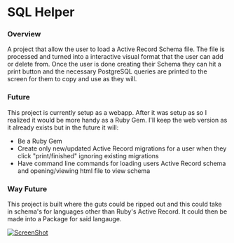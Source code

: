 # SQL Helper

### Overview

A project that allow the user to load a Active Record Schema file. The file is processed and turned into a interactive visual format that the user can add or delete from. 
Once the user is done creating their Schema they can hit a print button and the necessary PostgreSQL queries are printed to the screen for them to copy and use as they will. 

### Future

This project is currently setup as a webapp. After it was setup as so I realized it would be more handy as a Ruby Gem. I'll keep the web version as it already exists but in the future it will:

* Be a Ruby Gem
* Create only new/updated Active Record migrations for a user when they click "print/finished" ignoring existing migrations
* Have command line commands for loading users Active Record schema and opening/viewing html file to view schema

### Way Future

This project is built where the guts could be ripped out and this could take in schema's for languages other than Ruby's Active Record. It could then be made into a Package for said langauge.


[![ScreenShot](https://raw.github.com/thompickett/sql-helper/master/public/sql-youtube-preview.png)](https://youtu.be/NK66ipPWqSk)

